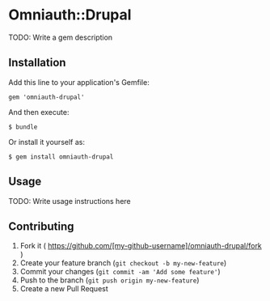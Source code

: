 # Omniauth::Drupal

TODO: Write a gem description

## Installation

Add this line to your application's Gemfile:

    gem 'omniauth-drupal'

And then execute:

    $ bundle

Or install it yourself as:

    $ gem install omniauth-drupal

## Usage

TODO: Write usage instructions here

## Contributing

1. Fork it ( https://github.com/[my-github-username]/omniauth-drupal/fork )
2. Create your feature branch (`git checkout -b my-new-feature`)
3. Commit your changes (`git commit -am 'Add some feature'`)
4. Push to the branch (`git push origin my-new-feature`)
5. Create a new Pull Request
